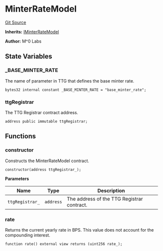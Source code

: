 # MinterRateModel
[Git Source](https://github.com/MZero-Labs/protocol/blob/3382fb7336bbc7276e0c3f51da451c9fa6e0016f/src/rateModels/MinterRateModel.sol)

**Inherits:**
[IMinterRateModel](/src/rateModels/interfaces/IMinterRateModel.sol/interface.IMinterRateModel.md)

**Author:**
M^0 Labs


## State Variables
### _BASE_MINTER_RATE
The name of parameter in TTG that defines the base minter rate.


```solidity
bytes32 internal constant _BASE_MINTER_RATE = "base_minter_rate";
```


### ttgRegistrar
The TTG Registrar contract address.


```solidity
address public immutable ttgRegistrar;
```


## Functions
### constructor

Constructs the MinterRateModel contract.


```solidity
constructor(address ttgRegistrar_);
```
**Parameters**

|Name|Type|Description|
|----|----|-----------|
|`ttgRegistrar_`|`address`|The address of the TTG Registrar contract.|


### rate

Returns the current yearly rate in BPS.
This value does not account for the compounding interest.


```solidity
function rate() external view returns (uint256 rate_);
```

